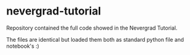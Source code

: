 # nevergrad-tutorial
Repository contained the full code showed in the Nevergrad Tutorial.

The files are identical but loaded them both as standard python file and notebook's :)
